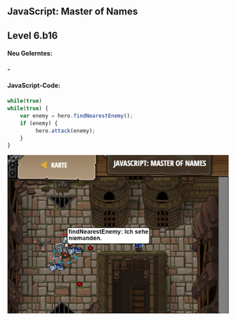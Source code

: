 ## **JavaScript: Master of Names**
## Level 6.b16

#### Neu Gelerntes:
<b>-</b>

[comment]: <> (Was wurde gelernt und wie funktioniert die Technik?)

#### JavaScript-Code:
```js
while(true)
while(true) {
    var enemy = hero.findNearestEnemy();
    if (enemy) {
         hero.attack(enemy);       
    }
}
```
![image](lvl6_b16.png)